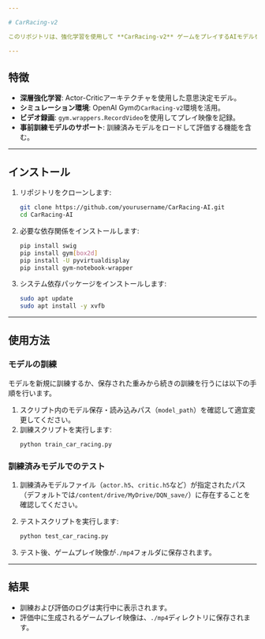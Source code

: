 ```yaml
---

# CarRacing-v2 

このリポジトリは、強化学習を使用して **CarRacing-v2** ゲームをプレイするAIモデルを訓練および評価するためのソリューションを提供します。このプロジェクトでは、TensorFlowとOpenAI Gymを使用してエージェントの訓練と評価のパイプラインを実装しています。

---
```


## 特徴

- **深層強化学習**: Actor-Criticアーキテクチャを使用した意思決定モデル。
- **シミュレーション環境**: OpenAI Gymの`CarRacing-v2`環境を活用。
- **ビデオ録画**: `gym.wrappers.RecordVideo`を使用してプレイ映像を記録。
- **事前訓練モデルのサポート**: 訓練済みモデルをロードして評価する機能を含む。

---

## インストール

1. リポジトリをクローンします:
   ```bash
   git clone https://github.com/yourusername/CarRacing-AI.git
   cd CarRacing-AI
   ```

2. 必要な依存関係をインストールします:
   ```bash
   pip install swig
   pip install gym[box2d]
   pip install -U pyvirtualdisplay
   pip install gym-notebook-wrapper
   ```

3. システム依存パッケージをインストールします:
   ```bash
   sudo apt update
   sudo apt install -y xvfb
   ```

---

## 使用方法

### モデルの訓練

モデルを新規に訓練するか、保存された重みから続きの訓練を行うには以下の手順を行います。
1. スクリプト内のモデル保存・読み込みパス（`model_path`）を確認して適宜変更してください。
2. 訓練スクリプトを実行します:
   ```bash
   python train_car_racing.py
   ```

### 訓練済みモデルでのテスト

1. 訓練済みモデルファイル（`actor.h5`、`critic.h5`など）が指定されたパス（デフォルトでは`/content/drive/MyDrive/DQN_save/`）に存在することを確認してください。
2. テストスクリプトを実行します:
   ```bash
   python test_car_racing.py
   ```

3. テスト後、ゲームプレイ映像が`./mp4`フォルダに保存されます。

---

## 結果

- 訓練および評価のログは実行中に表示されます。
- 評価中に生成されるゲームプレイ映像は、`./mp4`ディレクトリに保存されます。


